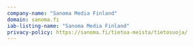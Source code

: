 ```yaml
---
company-name: "Sanoma Media Finland"
domain: sanoma.fi
iab-listing-name: "Sanoma Media Finland"
privacy-policy: https://sanoma.fi/tietoa-meista/tietosuoja/
---
```


